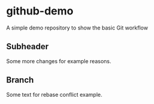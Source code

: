 # github-demo
A simple demo repository to show the basic Git workflow

## Subheader
Some more changes for example reasons.

## Branch

Some text for rebase conflict example.
